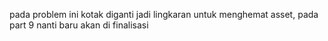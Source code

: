pada problem ini kotak diganti jadi lingkaran untuk menghemat asset, pada part 9 nanti baru akan di finalisasi
 

